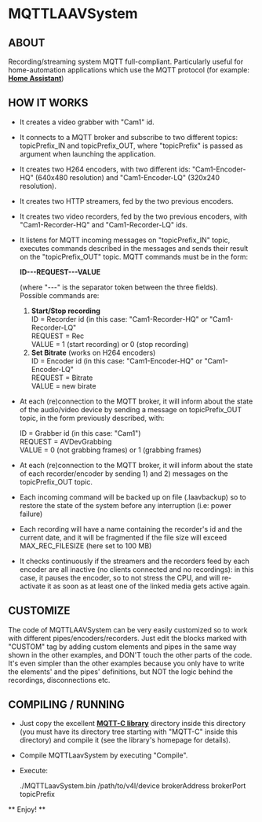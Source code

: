 # MQTTLAAVSystem

## ABOUT

Recording/streaming system MQTT full-compliant. Particularly useful for home-automation applications which use the MQTT protocol (for example: **[Home Assistant](https://www.home-assistant.io)**)

## HOW IT WORKS

* It creates a video grabber with "Cam1" id.

* It connects to a MQTT broker and subscribe to two different topics: topicPrefix_IN and topicPrefix_OUT, where "topicPrefix" is passed as argument when launching the application. 

* It creates two H264 encoders, with two different ids: "Cam1-Encoder-HQ" (640x480 resolution) and "Cam1-Encoder-LQ" (320x240 resolution).

* It creates two HTTP streamers, fed by the two previous encoders.

* It creates two video recorders, fed by the two previous encoders, with "Cam1-Recorder-HQ" and "Cam1-Recorder-LQ" ids.

* It listens for MQTT incoming messages on "topicPrefix_IN" topic, executes commands described in the messages and sends their result on the "topicPrefix_OUT" topic. MQTT commands must be in the form:

    **ID---REQUEST---VALUE**

    (where "---" is the separator token between the three fields).<br>
    Possible commands are:

    1. **Start/Stop recording**<br>
       ID = Recorder id (in this case:  "Cam1-Recorder-HQ" or "Cam1-Recorder-LQ"<br>
       REQUEST = Rec<br>
       VALUE = 1 (start recording) or 0 (stop recording)<br>
    2. **Set Bitrate** (works on H264 encoders)<br>
       ID = Encoder id (in this case:  "Cam1-Encoder-HQ" or "Cam1-Encoder-LQ"<br>
       REQUEST = Bitrate<br>
       VALUE = new birate

* At each (re)connection to the MQTT broker, it will inform about the state of the audio/video device by sending a message on topicPrefix_OUT topic, in the form previously described, with:

    ID = Grabber id (in this case:  "Cam1")<br>
    REQUEST = AVDevGrabbing<br>
    VALUE = 0 (not grabbing frames) or 1 (grabbing frames)

* At each (re)connection to the MQTT broker, it will inform about the state of each recorder/encoder by sending 1) and 2) messages on the topicPrefix_OUT topic.

* Each incoming command will be backed up on file (.laavbackup) so to restore the state of the system before any interruption (i.e: power failure)

* Each recording will have a name containing the recorder's id and the current date, and it will be fragmented if the file size will exceed MAX_REC_FILESIZE (here set to 100 MB)

* It checks continuously if the streamers and the recorders feed by each encoder are all inactive (no clients connected and no recordings): in this case, it pauses the encoder, so to not stress the CPU, and will re-activate it as soon as at least one of the linked media gets active again.

## CUSTOMIZE
   
The code of MQTTLAAVSystem can be very easily customized so to work with different pipes/encoders/recorders. Just edit the blocks marked with "CUSTOM" tag by adding custom elements and pipes in the same way shown in the other examples, and DON'T touch the other parts of the code. It's even simpler than the other examples because you only have to write the elements' and the pipes' definitions, but NOT the logic behind the recordings, disconnections etc.

## COMPILING / RUNNING

* Just copy the excellent **[MQTT-C library](https://github.com/LiamBindle/MQTT-C)** directory inside this directory (you must have its directory tree starting with "MQTT-C" inside this directory) and compile it (see the library's homepage for details).

*  Compile MQTTLaavSystem by executing "Compile".

* Execute:

    ./MQTTLaavSystem.bin /path/to/v4l/device brokerAddress brokerPort topicPrefix

** Enjoy! **

